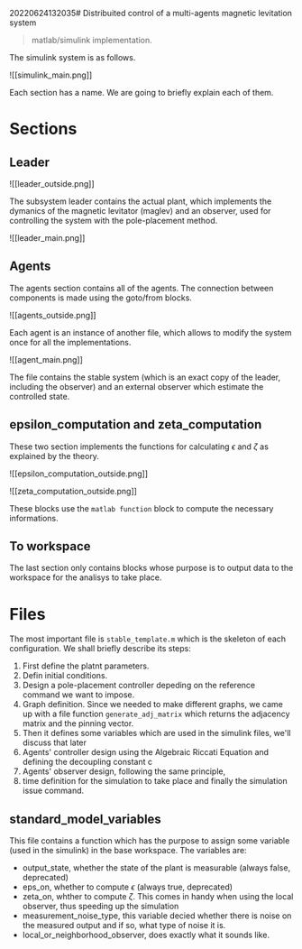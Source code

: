 20220624132035# Distribuited control of a multi-agents magnetic levitation system
> matlab/simulink implementation.

The simulink system is as follows.

![[simulink_main.png]]

Each section has a name. We are going to briefly explain each of them.

# Sections
## Leader
![[leader_outside.png]]

The subsystem leader contains the actual plant, which implements the dymanics of the magnetic levitator (maglev) and an observer, used for controlling the system with the pole-placement method.

![[leader_main.png]]

## Agents

The agents section contains all of the agents. The connection between components is made using the goto/from blocks. 

![[agents_outside.png]]

Each agent is an instance of another file, which allows to modify the system once for all the implementations.

![[agent_main.png]]

The file contains the stable system (which is an exact copy of the leader, including the observer) and an external observer which estimate the controlled state.

## epsilon_computation and zeta_computation

These two section implements the functions for calculating $\epsilon$ and $\zeta$ as explained by the theory.

![[epsilon_computation_outside.png]]

![[zeta_computation_outside.png]]

These blocks use the `matlab function` block to compute the necessary informations.

## To workspace
The last section only contains blocks whose purpose is to output data to the workspace for the analisys to take place.

# Files
The most important file is `stable_template.m` which is the skeleton of each configuration.
We shall briefly describe its steps:
1. First define the platnt parameters.
2. Defin initial conditions.
3. Design a pole-placement controller depeding on the reference command we want to impose.
4. Graph definition. Since we needed to make different graphs, we came up with a file function `generate_adj_matrix` which returns the adjacency matrix and the pinning vector.
5. Then it defines some variables which are used in the simulink files, we'll discuss that later
6. Agents' controller design using the Algebraic Riccati Equation and defining the decoupling constant c
7. Agents' observer design, following the same principle,
8. time definition for the simulation to take place and finally the simulation issue command.

## standard_model_variables
This file contains a function which has the purpose to assign some variable (used in the simulink) in the base workspace. The variables are:
- output_state, whether the state of the plant is measurable (always false, deprecated)
- eps_on, whether to compute $\epsilon$ (always true, deprecated)
- zeta_on, whther to compute $\zeta$. This comes in handy when using the local observer, thus speeding up the simulation
- measurement_noise_type, this variable decied whether there is noise on the measured output and if so, what type of noise it is.
- local_or_neighborhood_observer, does exactly what it sounds like.